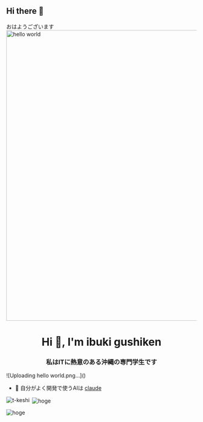 ## Hi there 👋
おはようございます
<img width="1366" height="768" alt="hello world" src="https://github.com/user-attachments/assets/07d35393-1ddd-42fb-94c1-ac0c1ca813d5" />

<h1 align="center">Hi 👋, I'm ibuki gushiken</h1>
<h3 align="center">私はITに熱意のある沖縄の専門学生です</h3>
![Uploading hello world.png…]()

- 📝 自分がよく開発で使うAIは [claude](https://claude.ai/new)

<p><img align="left" src="https://github-readme-stats.vercel.app/api/top-langs?username=hoge&show_icons=true&locale=en&layout=compact" alt="t-keshi" /></p>
<p>&nbsp;<img align="center" src="https://github-readme-stats.vercel.app/api?username=hoge&show_icons=true&locale=en" alt="hoge" /></p>
<p><img align="center" src="https://github-readme-streak-stats.herokuapp.com/?user=hoge&" alt="hoge" /></p>

